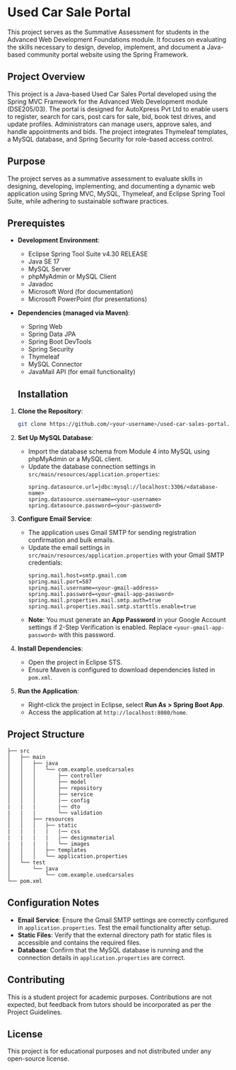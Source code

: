 # Used Car Sale Portal
This project serves as the Summative Assessment for students in the Advanced Web Development Foundations module. It focuses on evaluating the skills necessary to design, develop, implement, and document a Java-based community portal website using the Spring Framework.


## Project Overview
This project is a Java-based Used Car Sales Portal developed using the Spring MVC Framework for the Advanced Web Development module (DSE205/03). The portal is designed for AutoXpress Pvt Ltd to enable users to register, search for cars, post cars for sale, bid, book test drives, and update profiles. Administrators can manage users, approve sales, and handle appointments and bids. The project integrates Thymeleaf templates, a MySQL database, and Spring Security for role-based access control.

## Purpose
The project serves as a summative assessment to evaluate skills in designing, developing, implementing, and documenting a dynamic web application using Spring MVC, MySQL, Thymeleaf, and Eclipse Spring Tool Suite, while adhering to sustainable software practices.

## Prerequistes
- **Development Environment**:
  - Eclipse Spring Tool Suite v4.30 RELEASE
  - Java SE 17
  - MySQL Server
  - phpMyAdmin or MySQL Client
  - Javadoc
  - Microsoft Word (for documentation)
  - Microsoft PowerPoint (for presentations)

- **Dependencies (managed via Maven)**:
  - Spring Web
  - Spring Data JPA
  - Spring Boot DevTools
  - Spring Security
  - Thymeleaf
  - MySQL Connector
  - JavaMail API (for email functionality)
 
  ## Installation
1. **Clone the Repository**:
   ```bash
   git clone https://github.com/<your-username>/used-car-sales-portal.git

2. **Set Up MySQL Database**:
   - Import the database schema from Module 4 into MySQL using phpMyAdmin or a MySQL client.
   - Update the database connection settings in `src/main/resources/application.properties`:
     ```properties
     spring.datasource.url=jdbc:mysql://localhost:3306/<database-name>
     spring.datasource.username=<your-username>
     spring.datasource.password=<your-password>
     ```

3. **Configure Email Service**:
   - The application uses Gmail SMTP for sending registration confirmation and bulk emails.
   - Update the email settings in `src/main/resources/application.properties` with your Gmail SMTP credentials:
     ```properties
     spring.mail.host=smtp.gmail.com
     spring.mail.port=587
     spring.mail.username=<your-gmail-address>
     spring.mail.password=<your-gmail-app-password>
     spring.mail.properties.mail.smtp.auth=true
     spring.mail.properties.mail.smtp.starttls.enable=true
     ```
   - **Note**: You must generate an **App Password** in your Google Account settings if 2-Step Verification is enabled. Replace `<your-gmail-app-password>` with this password.

4. **Install Dependencies**:
   - Open the project in Eclipse STS.
   - Ensure Maven is configured to download dependencies listed in `pom.xml`.

5. **Run the Application**:
   - Right-click the project in Eclipse, select **Run As > Spring Boot App**.
   - Access the application at `http://localhost:8080/home`.

## Project Structure
```
├── src
│   ├── main
│   │   ├── java
│   │   │   └── com.example.usedcarsales
│   │   │       ├── controller
│   │   │       ├── model  
│   │   │       ├── repository 
│   │   │       ├── service    
│   │   │       |── config       
|   |   |       |── dto
|   |   |       └── validation
│   │   ├── resources
│   │   │   ├── static
|   |   |   |   |── css
|   |   |   |   |── designmaterial
|   |   |   |   └── images
│   │   │   ├── templates        
│   │   │   └── application.properties  
│   └── test
│       └── java
│           └── com.example.usedcarsales
└── pom.xml
```

## Configuration Notes
- **Email Service**: Ensure the Gmail SMTP settings are correctly configured in `application.properties`. Test the email functionality after setup.
- **Static Files**: Verify that the external directory path for static files is accessible and contains the required files.
- **Database**: Confirm that the MySQL database is running and the connection details in `application.properties` are correct.

## Contributing
This is a student project for academic purposes. Contributions are not expected, but feedback from tutors should be incorporated as per the Project Guidelines.

## License
This project is for educational purposes and not distributed under any open-source license.
